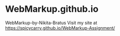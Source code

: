 # WebMarkup.github.io
WebMarkup-by-Nikita-Bratus
Visit my site at https://spicycarry.github.io/WebMarkup-Assignment/
